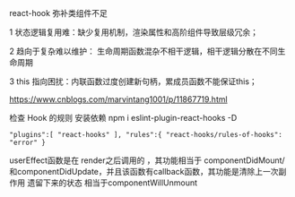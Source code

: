 react-hook 弥补类组件不足

1 状态逻辑复用难：缺少复用机制，渲染属性和高阶组件导致层级冗余；

2 趋向于复杂难以维护： 生命周期函数混杂不相干逻辑，相干逻辑分散在不同生命周期

3 this 指向困扰：内联函数过度创建新句柄，累成员函数不能保证this；


https://www.cnblogs.com/marvintang1001/p/11867719.html

检查 Hook 的规则
安装依赖 npm i eslint-plugin-react-hooks -D

`
"plugins":[
    "react-hooks"
],
"rules":{
    "react-hooks/rules-of-hooks": "error"
}
`


userEffect函数是在 render之后调用的 ，其功能相当于 componentDidMount/和componentDidUpdate，并且该函数有callback函数，其功能是清除上一次副作用 遗留下来的状态 相当于componentWillUnmount




